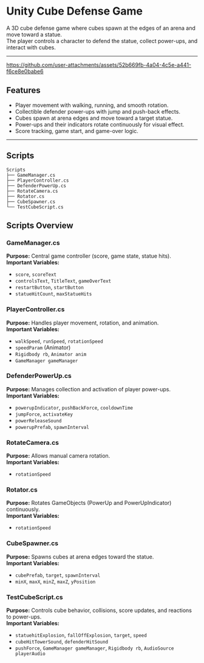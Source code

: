 # Unity Cube Defense Game 

A 3D cube defense game where cubes spawn at the edges of an arena and move toward a statue.  
The player controls a character to defend the statue, collect power-ups, and interact with cubes.

---
https://github.com/user-attachments/assets/52b669fb-4a04-4c5e-a441-f6ce8e0babe6

## Features
- Player movement with walking, running, and smooth rotation.
- Collectible defender power-ups with jump and push-back effects.
- Cubes spawn at arena edges and move toward a target statue.
- Power-ups and their indicators rotate continuously for visual effect.
- Score tracking, game start, and game-over logic.

---
## Scripts

```
Scripts
├── GameManager.cs
├── PlayerController.cs
├── DefenderPowerUp.cs
├── RotateCamera.cs
├── Rotator.cs
├── CubeSpawner.cs
└── TestCubeScript.cs
```
## Scripts Overview

### **GameManager.cs**
**Purpose:** Central game controller (score, game state, statue hits).  
**Important Variables:**  
- `score`, `scoreText`  
- `controlsText`, `TitleText`, `gameOverText`  
- `restartButton`, `startButton`  
- `statueHitCount`, `maxStatueHits`  

### **PlayerController.cs**
**Purpose:** Handles player movement, rotation, and animation.  
**Important Variables:**  
- `walkSpeed`, `runSpeed`, `rotationSpeed`  
- `speedParam` (Animator)  
- `Rigidbody rb`, `Animator anim`  
- `GameManager gameManager`  

### **DefenderPowerUp.cs**
**Purpose:** Manages collection and activation of player power-ups.  
**Important Variables:**  
- `powerupIndicator`, `pushBackForce`, `cooldownTime`  
- `jumpForce`, `activateKey`  
- `powerReleaseSound`  
- `powerupPrefab`, `spawnInterval`  

### **RotateCamera.cs**
**Purpose:** Allows manual camera rotation.  
**Important Variables:**  
- `rotationSpeed`  

### **Rotator.cs**
**Purpose:** Rotates GameObjects (PowerUp and PowerUpIndicator) continuously.  
**Important Variables:**  
- `rotationSpeed`  

### **CubeSpawner.cs**
**Purpose:** Spawns cubes at arena edges toward the statue.  
**Important Variables:**  
- `cubePrefab`, `target`, `spawnInterval`  
- `minX`, `maxX`, `minZ`, `maxZ`, `yPosition`  

### **TestCubeScript.cs**
**Purpose:** Controls cube behavior, collisions, score updates, and reactions to power-ups.  
**Important Variables:**  
- `statuehitExplosion`, `fallOffExplosion`, `target`, `speed`  
- `cubeHitTowerSound`, `defenderHitSound`  
- `pushForce`, `GameManager gameManager`, `Rigidbody rb`, `AudioSource playerAudio`  


